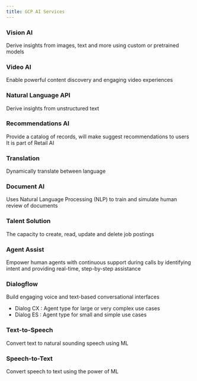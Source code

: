 ```yaml
---
title: GCP AI Services
---
```


### Vision AI

Derive insights from images, text and more using custom or pretrained models

### Video AI

Enable powerful content discovery and engaging video experiences

### Natural Language API

Derive insights from unstructured text

### Recommendations AI

Provide a catalog of records, will make suggest recommendations to users  
It is part of Retail AI

### Translation

Dynamically translate between language

### Document AI

Uses Natural Language Processing (NLP) to train and simulate human review of documents

### Talent Solution

The capacity to create, read, update and delete job postings

### Agent Assist

Empower human agents with continuous support during calls by identifying intent and providing real-time, step-by-step assistance

### Dialogflow

Build engaging voice and text-based conversational interfaces

* Dialog CX : Agent type for large or very complex use cases
* Dialog ES : Agent type for small and simple use cases

### Text-to-Speech

Convert text to natural sounding speech using ML

### Speech-to-Text

Convert speech to text using the power of ML